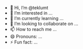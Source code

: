 - 👋 Hi, I’m @teklumt
- 👀 I’m interested in ...
- 🌱 I’m currently learning ...
- 💞️ I’m looking to collaborate on ...
- 📫 How to reach me ...
- 😄 Pronouns: ...
- ⚡ Fun fact: ...

<!---
teklumt/teklumt is a ✨ special ✨ repository because its `README.md` (this file) appears on your GitHub profile.
You can click the Preview link to take a look at your changes.
--->
